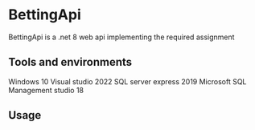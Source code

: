 # BettingApi

BettingApi is a .net 8 web api implementing the required assignment

## Tools and environments

Windows 10
Visual studio 2022
SQL server express 2019
Microsoft SQL Management studio 18

## Usage
